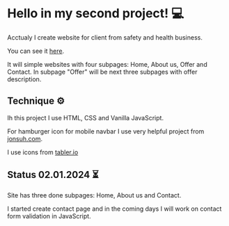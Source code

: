 # Hello in my second project! :computer:

Acctualy I create website for client from safety and health business.

You can see it [here](https://m4veric.github.io/bhppiso/).

It will simple websites with four subpages: Home, About us, Offer and Contact. In subpage "Offer" will be next three subpages with offer description.

## Technique :gear:

Ih this project I use HTML, CSS and Vanilla JavaScript.

For hamburger icon for mobile navbar I use very helpful project from [jonsuh.com](https://jonsuh.com/hamburgers/).

I use icons from [tabler.io](https://tabler.io/icons)

## Status 02.01.2024 :hourglass_flowing_sand:

Site has three done subpages: Home, About us and Contact.

I started create contact page and in the coming days I will work on contact form validation in JavaScript.

